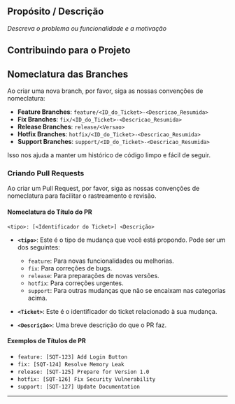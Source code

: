 <!--- Please fill the necessary details below -->
## Propósito / Descrição
_Descreva o problema ou funcionalidade e a motivação_

## Contribuindo para o Projeto

## Nomeclatura das Branches

Ao criar uma nova branch, por favor, siga as nossas convenções de nomeclatura:

- **Feature Branches**: `feature/<ID_do_Ticket>-<Descricao_Resumida>`
- **Fix Branches**: `fix/<ID_do_Ticket>-<Descricao_Resumida>`
- **Release Branches**: `release/<Versao>`
- **Hotfix Branches**: `hotfix/<ID_do_Ticket>-<Descricao_Resumida>`
- **Support Branches**: `support/<ID_do_Ticket>-<Descricao_Resumida>`

Isso nos ajuda a manter um histórico de código limpo e fácil de seguir.


### Criando Pull Requests

Ao criar um Pull Request, por favor, siga as nossas convenções de nomeclatura para facilitar o rastreamento e revisão.

#### Nomeclatura do Título do PR
```
<tipo>: [<Identificador do Ticket>] <Descrição>
```

- **`<tipo>`**: Este é o tipo de mudança que você está propondo. Pode ser um dos seguintes:
    - `feature`: Para novas funcionalidades ou melhorias.
    - `fix`: Para correções de bugs.
    - `release`: Para preparações de novas versões.
    - `hotfix`: Para correções urgentes.
    - `support`: Para outras mudanças que não se encaixam nas categorias acima.

- **`<Ticket>`**: Este é o identificador do ticket relacionado à sua mudança.

- **`<Descrição>`**: Uma breve descrição do que o PR faz.

#### Exemplos de Títulos de PR

- `feature: [SQT-123] Add Login Button`
- `fix: [SQT-124] Resolve Memory Leak`
- `release: [SQT-125] Prepare for Version 1.0`
- `hotfix: [SQT-126] Fix Security Vulnerability`
- `support: [SQT-127] Update Documentation`

---